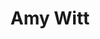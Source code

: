 ---
pid: LLP490
title: Amy Witt
location_transcription: 4950 D St
zipcode: 
outside_phl: 
neighborhood: 
age: '12'
age_range: 6-13
instagram: 
image_file_name: LLP_490.jpg
proposal_transcription: i like to put my monument in 4950
topic: Family,Women
topic_summary: 0, 0
type: Conceptual
keywords_other: my house, home, mom
credit: Justin Witt
image_labels: 
twitter: 
facebook: 
permalink: "/monuments/llp490/"
layout: item-page
---